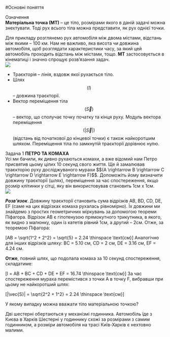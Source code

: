 #Основні поняття


<div class="eoz-wrap">
<span class="eoz">Означення</span>
<div class="eoz-text">
<b>Матерiальна точка (МТ)</b> – це тiло, розмiрами якого в данiй задачi можна
знехтувати. Тодi рух всього тiла можна представити, як рух однiєї точки.<br>
<p></p>
Для прикладу розглянемо рух автомобiля мiж двома мiстами, вiдстань мiж якими – 100 км. Нам не важливо, яка висота чи довжина автомобiля, щоб розглядати характеристики часу, за який цей автомобiль проходить вiдстань мiж мiстами, тощо. <b>МТ</b> застосовується в кiнематицi i значно спрощує розв’язання задач.
</div>
</div>


<img src="https://rawgit.com/chudaol/ed-era-book-physics/master/images/chapter_1/3.svg" class="image"/>


* <span class="p1">Траєкторiя</span> – лiнiя, вздовж якої рухається тiло.
* <span class="p1">Шлях $$(l)$$</span> – довжина траєкторiї.
* <span class="p1">Вектор перемiщення тiла $$(\vec{S})$$</span>  – вектор, що сполучає точку початку та кiнця руху. Модуль вектора перемiщення $$(|\vec{S}|)$$ (вiдстань вiд початкової до кiнцевої точки) є також найкоротшим шляхом. Перемiщення тiла по замкнутiй траєкторiї дорiвнює нулю.


<div class="task-wrap">
<span class="task">Задача 1</span> <b>ПЕТРО ТА КОМАХА</b>
<div class="task-text">
Усi ми бачили, як дивно рухаються комахи, а вже вiдомий нам Петро присвятив цьому цілих 10 секунд свого життя. Ще й замалював траєкторiю руху дослiджуваного мурахи $$(A \rightarrow B \rightarrow C \rightarrow D \rightarrow E \rightarrow F)$$. Допоможiть йому визначити довжину траєкторiї (шлях), перемiщення за час спостереження, якщо розмiр клiтинки у сiтцi, яку вiн використовував становить 1см x 1см.</br>

<img src="https://rawgit.com/chudaol/ed-era-book-physics/master/images/chapter_1/4.svg" class="image"/>


<b><i>Розв’язок</i></b>. Довжину траєкторiї становить сума вiдрiзкiв AB, BD, CD, DE, EF (саме на цих вiдрiзках комаха рухалась рiвномiрно). Їх довжини ми знайдемо з простих геометричних мiркувань за допомогою теореми Пiфагора. Вiдрiзок AB є гiпотенузою прямокутного трикутника, в якого, як видно з малюнку, один із катетiв рiвний 1см, а другий – 2см. Отже, за теоремою Пiфагора:</br>

\[AB = \sqrt{1^2 + 2^2} = \sqrt{5} = 2.24 \thinspace \text{см}\] 
Аналогiчно для iнших вiдрiзкiв шляху: BC = 5.10 см, CD = 2 см, DE = 3.16 см, EF = 4.24 см.</br>
<p> </p>
<b>Отже</b>, повний шлях, що подолала комаха за 10 секунд спостереження, складатиме:</br>

\[l = AB + BC + CD + DE + EF = 16.74 \thinspace \text{см}\]
За час спостереження мураха перемiстився з точки А в точку F, вибравши при цьому
не найкоротший шлях:</br>

\[|\vec{S}| = \sqrt{2^2 + 1^2} = 2.24 \thinspace \text{см}\]
</div>
</div>

<quiz correctLabel="correct!" incorrectLabel="incorrect!" checkLabel="check ansert">
<question>
<p>У якому випадку можна вважати тiло матерiальною точкою?</p>
<answer>Двi шестернi обертаються у механiзмi годинника.</answer>
<answer correct>Автомобiль їде з Києва в Харкiв</answer>
<explanation>
Шестерні у годиннику схожі за розмірами з самим годинником, а розміри автомобіля на трасі Київ-Харків є нехтовно малими.
</explanation>
</question>
</quiz>



